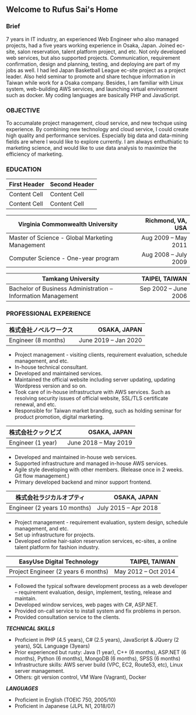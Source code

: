## Welcome to Rufus Sai's Home

### Brief

7 years in IT industry, an experienced Web Engineer who also managed projects, had a five years working experience in Osaka, Japan. Joined ec-site, salon reservation, talent platform project, and etc. Not only developed web services, but also supported projects. Communication, requirement confirmation, design and planning, testing, and deploying are part of my jobs as well. I had led Japan Basketball League ec-site project as a project leader. Also held seminar to promote and share techque information in Taiwan while work for a Osaka company.
Besides, I am familiar with Linux system, web-building AWS services, and launching virtual environment such as docker. My coding languages are basically PHP and JavaScript.

### OBJECTIVE

To accumalate project management, cloud service, and new techque using experience. By combining new technology and cloud service, I could create high quality and performance services. Especially big data and data-mining fields are where I would like to explore currently. I am always enthuthiatic to marketing science, and would like to use data analysis to maximize the efficiency of marketing.

### EDUCATION

| First Header  | Second Header |
| ------------- | ------------- |
| Content Cell  | Content Cell  |
| Content Cell  | Content Cell  |

 Virginia Commonwealth University                            |    Richmond, VA, USA 
-------------------------------------------------------------|---------------------:
 Master of Science - Global Marketing Management             |  Aug 2009 – May 2011 
 Computer Science - One-year program                         | Aug 2008 – July 2009 

 Tamkang University                                          |       TAIPEI, TAIWAN 
 ------------------------------------------------------------|---------------------:
 Bachelor of Business Administration –Information Management | Sep 2002 – June 2006 

### PROFESSIONAL EXPERIENCE
 株式会社ノベルワークス |         OSAKA, JAPAN 
------------------------|---------------------:
 Engineer (8 months)    | June 2019 – Jan 2020 
- Project management - visiting clients, requirement evaluation, schedule management, and etc.
- In-house technical consultant.
- Developed and maintained services.
- Maintained the official website including server updating, updating Wordpress version and so on.
- Took care of in-house infrastructure with AWS services. Such as resolving security issues of official website, SSL/TLS certificate renewal, and etc.
- Responsible for Taiwan market branding, such as holding seminar for product promotion, digital marketing.

 株式会社クックビズ |         OSAKA, JAPAN 
--------------------|---------------------:
 Engineer (1 year)  | June 2018 – May 2019 
- Developed and maintained in-house web services.
- Supported infrastructure and managed in-house AWS services.
- Agile style developing with other members. (Release once in 2 weeks. Git flow management.)
- Primary developed backend and minor support frontend.

 株式会社ラジカルオプティ     |         OSAKA, JAPAN 
------------------------------|---------------------:
 Engineer (2 years 10 months) | July 2015 – Apr 2018 
- Project management - requirement evaluation, system design, schedule management, and etc.
- Set up infrastructure for projects.
- Developed online hair-salon reservation services, ec-sites, a online talent platform for fashion industry.

 EasyUse Digital Technology          |      TAIPEI, TAIWAN 
-------------------------------------|--------------------:
 Project Engineer (2 years 6 months) | May 2012 – Oct 2014 
- Followed the typical software development process as a web developer – requirement evaluation, design, implement, testing, release and maintain.
- Developed window services, web pages with C#, ASP.NET.
- Provided on-call service to install system and fix problems in person.
- Provided consultation service to the clients.

***TECHNICAL SKILLS***
- Proficient in PHP (4.5 years), C# (2.5 years), JavaScript & JQuery (2 years), SQL Language (3years)
- Prior experienced but rusty: Java (1 year), C++ (6 months), ASP.NET (6 months), Python (6 months), MongoDB (6 months), SPSS (6 months)
- Infrastructure skills: AWS server build (VPC, EC2, Route53, etc), Linux server management.
- Others: git version control, VM Ware (Vagrant), Docker

***LANGUAGES***
- Proficient in English (TOEIC 750, 2005/10)
- Proficient in Japanese (JLPL N1, 2018/07)
